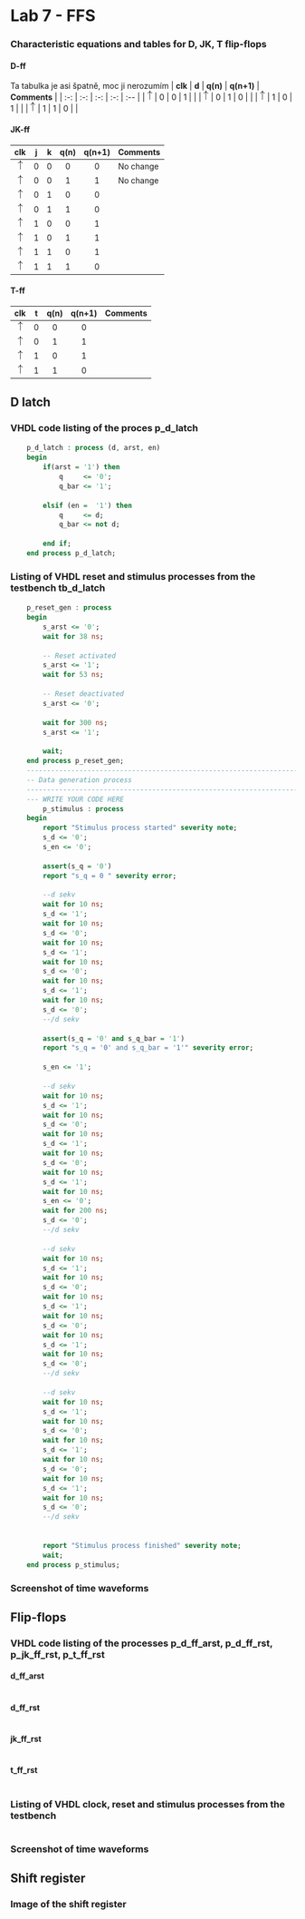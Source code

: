 # Lab 7 - FFS

### Characteristic equations and tables for D, JK, T flip-flops

#### D-ff
Ta tabulka je asi špatně, moc ji nerozumím
   | **clk** | **d** | **q(n)** | **q(n+1)** | **Comments** |
   | :-: | :-: | :-: | :-: | :-- |
   | ![rising](Images/eq_uparrow.png) | 0 | 0 | 1 |  |
   | ![rising](Images/eq_uparrow.png) | 0 | 1 | 0 |  |
   | ![rising](Images/eq_uparrow.png) | 1 | 0 | 1 |  |
   | ![rising](Images/eq_uparrow.png) | 1 | 1 | 0 |  |

#### JK-ff
   | **clk** | **j** | **k** | **q(n)** | **q(n+1)** | **Comments** |
   | :-: | :-: | :-: | :-: | :-: | :-- |
   | ![rising](Images/eq_uparrow.png) | 0 | 0 | 0 | 0 | No change |
   | ![rising](Images/eq_uparrow.png) | 0 | 0 | 1 | 1 | No change |
   | ![rising](Images/eq_uparrow.png) | 0 | 1 | 0 | 0 |  |
   | ![rising](Images/eq_uparrow.png) | 0 | 1 | 1 | 0 |  |
   | ![rising](Images/eq_uparrow.png) | 1 | 0 | 0 | 1 |  |
   | ![rising](Images/eq_uparrow.png) | 1 | 0 | 1 | 1 |  |
   | ![rising](Images/eq_uparrow.png) | 1 | 1 | 0 | 1 |  |
   | ![rising](Images/eq_uparrow.png) | 1 | 1 | 1 | 0 |  |
   
#### T-ff
   | **clk** | **t** | **q(n)** | **q(n+1)** | **Comments** |
   | :-: | :-: | :-: | :-: | :-- |
   | ![rising](Images/eq_uparrow.png) | 0 | 0 | 0 |  |
   | ![rising](Images/eq_uparrow.png) | 0 | 1 | 1 |  |
   | ![rising](Images/eq_uparrow.png) | 1 | 0 | 1 |  |
   | ![rising](Images/eq_uparrow.png) | 1 | 1 | 0 |  |


## D latch

### VHDL code listing of the proces p_d_latch

```vhdl
    p_d_latch : process (d, arst, en)
    begin
        if(arst = '1') then
            q     <= '0';
            q_bar <= '1';
            
        elsif (en =  '1') then
            q     <= d;
            q_bar <= not d;    
            
        end if;
    end process p_d_latch;
```

### Listing of VHDL reset and stimulus processes from the testbench tb_d_latch
```vhdl
    p_reset_gen : process
    begin
        s_arst <= '0';
        wait for 38 ns;
        
        -- Reset activated
        s_arst <= '1';
        wait for 53 ns;

        -- Reset deactivated
        s_arst <= '0';
        
        wait for 300 ns;
        s_arst <= '1';

        wait;
    end process p_reset_gen;
    --------------------------------------------------------------------
    -- Data generation process
    --------------------------------------------------------------------
    --- WRITE YOUR CODE HERE
        p_stimulus : process
    begin
        report "Stimulus process started" severity note;
        s_d <= '0';
        s_en <= '0';
        
        assert(s_q = '0')
        report "s_q = 0 " severity error;
        
        --d sekv
        wait for 10 ns;
        s_d <= '1';
        wait for 10 ns;
        s_d <= '0';
        wait for 10 ns;
        s_d <= '1';
        wait for 10 ns;
        s_d <= '0';
        wait for 10 ns;
        s_d <= '1';
        wait for 10 ns;
        s_d <= '0';
        --/d sekv
        
        assert(s_q = '0' and s_q_bar = '1')
        report "s_q = '0' and s_q_bar = '1'" severity error;
        
        s_en <= '1';
        
        --d sekv
        wait for 10 ns;
        s_d <= '1';
        wait for 10 ns;
        s_d <= '0';
        wait for 10 ns;
        s_d <= '1';
        wait for 10 ns;
        s_d <= '0';
        wait for 10 ns;
        s_d <= '1';
        wait for 10 ns;
        s_en <= '0';       
        wait for 200 ns;
        s_d <= '0';
        --/d sekv
        
        --d sekv
        wait for 10 ns;
        s_d <= '1';
        wait for 10 ns;
        s_d <= '0';
        wait for 10 ns;
        s_d <= '1';
        wait for 10 ns;
        s_d <= '0';
        wait for 10 ns;
        s_d <= '1';
        wait for 10 ns;
        s_d <= '0';
        --/d sekv
        
        --d sekv
        wait for 10 ns;
        s_d <= '1';
        wait for 10 ns;
        s_d <= '0';
        wait for 10 ns;
        s_d <= '1';
        wait for 10 ns;
        s_d <= '0';
        wait for 10 ns;
        s_d <= '1';
        wait for 10 ns;
        s_d <= '0';
        --/d sekv
        

        report "Stimulus process finished" severity note;
        wait;
    end process p_stimulus;
```
### Screenshot of time waveforms

## Flip-flops

### VHDL code listing of the processes p_d_ff_arst, p_d_ff_rst, p_jk_ff_rst, p_t_ff_rst
#### d_ff_arst
```vhdl

```
#### d_ff_rst
```vhdl

```
#### jk_ff_rst
```vhdl

```
#### t_ff_rst
```vhdl

```

### Listing of VHDL clock, reset and stimulus processes from the testbench
```vhdl

```
### Screenshot of time waveforms

## Shift register

### Image of the shift register







